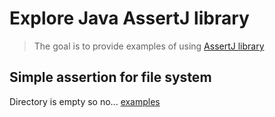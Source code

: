 # Explore Java AssertJ library

> The goal is to provide examples of using [AssertJ library](https://assertj.github.io/doc/)

## Simple assertion for file system

Directory is empty so no...
[examples](src/test/java/com/skryl/edu/FileSystemAssertionTests.java)